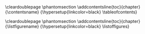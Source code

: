 \cleardoublepage
\phantomsection
\addcontentsline{toc}{chapter}{\contentsname}
{\hypersetup{linkcolor=black}
 \tableofcontents}

\cleardoublepage
\phantomsection
\addcontentsline{toc}{chapter}{\listfigurename}
{\hypersetup{linkcolor=black}
 \listoffigures}
